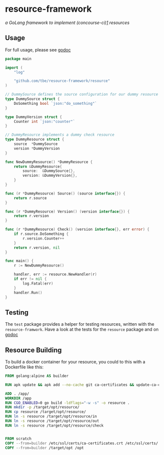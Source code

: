 # resource-framework

*a GoLang framework to implement (concourse-ci)[1] resources*

## Usage

For full usage, please see [godoc][2]

```go
package main

import (
	"log"

	"github.com/tbe/resource-framework/resource"
)

// DummySource defines the source configuration for our dummy resource
type DummySource struct {
	DoSomething bool `json:"do_something"`
}

type DummyVersion struct {
	Counter int `json:"counter"`
}

// DummyResource implements a dummy check resource
type DummyResource struct {
	source  *DummySource
	version *DummyVersion
}

func NewDummyResource() *DummyResource {
	return &DummyResource{
		source:  &DummySource{},
		version: &DummyVersion{},
	}
}

func (r *DummyResource) Source() (source interface{}) {
	return r.source
}

func (r *DummyResource) Version() (version interface{}) {
	return r.version
}

func (r *DummyResource) Check() (version interface{}, err error) {
	if r.source.DoSomething {
		r.version.Counter++
	}
	return r.version, nil
}

func main() {
	r := NewDummyResource()

	handler, err := resource.NewHandler(r)
	if err != nil {
		log.Fatal(err)
	}
	handler.Run()
}
```

## Testing

The `test` package provides a helper for testing resources, written with the `resource-framwork`.
Have a look at the tests for the `resource` package and on [godoc][3]

## Resource Building

To build a docker container for your resource, you could to this with a Dockerfile like this:

```Dockerfile
FROM golang:alpine AS builder

RUN apk update && apk add --no-cache git ca-certificates && update-ca-certificates

ADD . /app/
WORKDIR /app
RUN CGO_ENABLED=0 go build -ldflags="-w -s" -o resource .
RUN mkdir -p /target/opt/resource/
RUN cp resource /target/opt/resource/
RUN ln -s resource /target/opt/resource/in
RUN ln -s resource /target/opt/resource/out
RUN ln -s resource /target/opt/resource/check


FROM scratch
COPY --from=builder /etc/ssl/certs/ca-certificates.crt /etc/ssl/certs/
COPY --from=builder /target/opt /opt
```

[1]: https://concourse-ci.org/
[2]: https://godoc.org/github.com/tbe/resource-framework/resource
[3]: https://godoc.org/github.com/tbe/resource-framework/test
